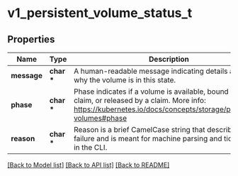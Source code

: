 # v1_persistent_volume_status_t

## Properties
Name | Type | Description | Notes
------------ | ------------- | ------------- | -------------
**message** | **char \*** | A human-readable message indicating details about why the volume is in this state. | [optional] 
**phase** | **char \*** | Phase indicates if a volume is available, bound to a claim, or released by a claim. More info: https://kubernetes.io/docs/concepts/storage/persistent-volumes#phase | [optional] 
**reason** | **char \*** | Reason is a brief CamelCase string that describes any failure and is meant for machine parsing and tidy display in the CLI. | [optional] 

[[Back to Model list]](../README.md#documentation-for-models) [[Back to API list]](../README.md#documentation-for-api-endpoints) [[Back to README]](../README.md)


